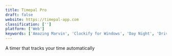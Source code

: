 ```yaml
---
title: Timepal Pro
draft: false 
website: https://timepal-app.com
classification: ['']
platform: ['Web']
keywords: ['Amazing Marvin', 'Clockify for Windows', 'Day Night', 'Driven', 'Everhour', 'Freework', 'Gone', 'Hours Time Tracking', 'Memory by Timely', 'Pulse.red', 'RescueTime', 'RescueTime for Mobile', 'SaveMyTime - Time Tracker', 'Smarter Time', 'Time', 'Time 2', 'Time Tracker', 'Time Tracking for Freelancers', 'Timebound', 'Timely', 'tinyTimeSheet']
---
```

A timer that tracks your time automatically